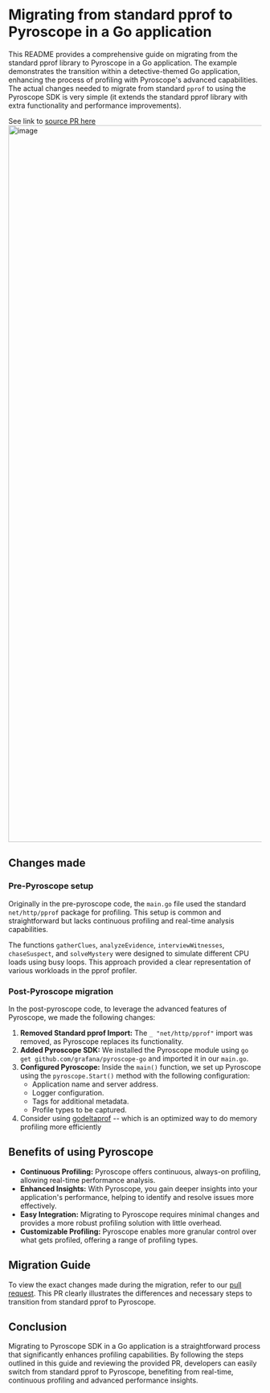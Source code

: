 # Migrating from standard pprof to Pyroscope in a Go application

This README provides a comprehensive guide on migrating from the standard pprof library to Pyroscope in a Go application. The example demonstrates the transition within a detective-themed Go application, enhancing the process of profiling with Pyroscope's advanced capabilities. The actual changes needed to migrate from standard `pprof` to using the Pyroscope SDK is very simple (it extends the standard pprof library with extra functionality and performance improvements).

See link to [source PR here](https://github.com/grafana/pyroscope/pull/2830)
<img width="1426" alt="image" src="https://github.com/grafana/pyroscope/assets/23323466/f094399a-4a4d-4b47-9f03-5a15b4085fab">

## Changes made

### Pre-Pyroscope setup

Originally in the pre-pyroscope code, the `main.go` file used the standard `net/http/pprof` package for profiling. This setup is common and straightforward but lacks continuous profiling and real-time analysis capabilities.

The functions `gatherClues`, `analyzeEvidence`, `interviewWitnesses`, `chaseSuspect`, and `solveMystery` were designed to simulate different CPU loads using busy loops. This approach provided a clear representation of various workloads in the pprof profiler.

### Post-Pyroscope migration

In the post-pyroscope code, to leverage the advanced features of Pyroscope, we made the following changes:

1. **Removed Standard pprof Import:** The `_ "net/http/pprof"` import was removed, as Pyroscope replaces its functionality.
2. **Added Pyroscope SDK:** We installed the Pyroscope module using `go get github.com/grafana/pyroscope-go` and imported it in our `main.go`.
3. **Configured Pyroscope:** Inside the `main()` function, we set up Pyroscope using the `pyroscope.Start()` method with the following configuration:
   - Application name and server address.
   - Logger configuration.
   - Tags for additional metadata.
   - Profile types to be captured.
4. Consider using [godeltaprof](https://pkg.go.dev/github.com/grafana/pyroscope-go/godeltaprof) -- which is an optimized way to do memory profiling more efficiently

## Benefits of using Pyroscope

- **Continuous Profiling:** Pyroscope offers continuous, always-on profiling, allowing real-time performance analysis.
- **Enhanced Insights:** With Pyroscope, you gain deeper insights into your application's performance, helping to identify and resolve issues more effectively.
- **Easy Integration:** Migrating to Pyroscope requires minimal changes and provides a more robust profiling solution with little overhead.
- **Customizable Profiling:** Pyroscope enables more granular control over what gets profiled, offering a range of profiling types.

## Migration Guide

To view the exact changes made during the migration, refer to our [pull request](https://github.com/grafana/pyroscope/pull/2830). This PR clearly illustrates the differences and necessary steps to transition from standard pprof to Pyroscope.

## Conclusion

Migrating to Pyroscope SDK in a Go application is a straightforward process that significantly enhances profiling capabilities. By following the steps outlined in this guide and reviewing the provided PR, developers can easily switch from standard pprof to Pyroscope, benefiting from real-time, continuous profiling and advanced performance insights.


